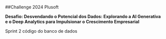 ##Challenge 2024 Plusoft

**Desafio: Desvendando o Potencial dos Dados: Explorando a AI
Generativa e o Deep Analytics para Impulsionar o
Crescimento Empresarial**

Sprint 2 código do banco de dados
